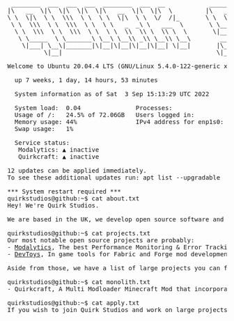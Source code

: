 <pre>
 ________  ___  ___  ___  ________  ___  __            ________  _________  ___  ___  ________  ___  ________  ________      
|\   __  \|\  \|\  \|\  \|\   __  \|\  \|\  \         |\   ____\|\___   ___\\  \|\  \|\   ___ \|\  \|\   __  \|\   ____\     
\ \  \|\  \ \  \\\  \ \  \ \  \|\  \ \  \/  /|_       \ \  \___|\|___ \  \_\ \  \\\  \ \  \_|\ \ \  \ \  \|\  \ \  \___|_    
 \ \  \\\  \ \  \\\  \ \  \ \   _  _\ \   ___  \       \ \_____  \   \ \  \ \ \  \\\  \ \  \ \\ \ \  \ \  \\\  \ \_____  \   
  \ \  \\\  \ \  \\\  \ \  \ \  \\  \\ \  \\ \  \       \|____|\  \   \ \  \ \ \  \\\  \ \  \_\\ \ \  \ \  \\\  \|____|\  \  
   \ \_____  \ \_______\ \__\ \__\\ _\\ \__\\ \__\        ____\_\  \   \ \__\ \ \_______\ \_______\ \__\ \_______\____\_\  \ 
    \|___| \__\|_______|\|__|\|__|\|__|\|__| \|__|       |\_________\   \|__|  \|_______|\|_______|\|__|\|_______|\_________\
          \|__|                                          \|_________|                                            \|_________|
                                                                                          
Welcome to Ubuntu 20.04.4 LTS (GNU/Linux 5.4.0-122-generic x86_64) on github.com

  up 7 weeks, 1 day, 14 hours, 53 minutes

  System information as of Sat  3 Sep 15:13:29 UTC 2022

  System load:  0.04               Processes:               179
  Usage of /:   24.5% of 72.06GB   Users logged in:         0
  Memory usage: 44%                IPv4 address for enp1s0: 192.168.0.64
  Swap usage:   1%

  Service status:
   Modalytics: ▲ inactive
   Quirkcraft: ▲ inactive

12 updates can be applied immediately.
To see these additional updates run: apt list --upgradable

*** System restart required ***
quirkstudios@github:~$ cat about.txt
Hey! We're Quirk Studios.

We are based in the UK, we develop open source software and modifications for Minecraft.

quirkstudios@github:~$ cat projects.txt
Our most notable open source projects are probably:
- <a href="https://github.com/QuirkStudios/Modalytics">Modalytics</a>, The best Performance Monitoring & Error Tracking tool for Minecraft Mods and Plugins.
- <a href="https://github.com/QuirkStudios/DevToys">DevToys</a>, In game tools for Fabric and Forge mod development.

Aside from those, we have a list of large projects you can find on Curseforge and Modrinth.

quirkstudios@github:~$ cat monolith.txt
- Quirkcraft, A Multi Modloader Minecraft Mod that incorporates aspects of the Anime My Hero Academia into Minecraft.

quirkstudios@github:~$ cat apply.txt
If you wish to join Quirk Studios and work on large projects in teams using the latest experimental development tools and learn more on programming standards and CI/CD then go check out our website. <a href="https://quirkstudios.xyz">Quirk Studios</a>
</pre>
